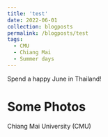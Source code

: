 ```yaml
---
title: 'test'
date: 2022-06-01
collection: blogposts
permalink: /blogposts/test
tags:
  - CMU
  - Chiang Mai
  - Summer days
---
```


Spend a happy June in Thailand!

Some Photos
======

Chiang Mai University (CMU)
